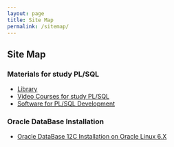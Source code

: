 ```yaml
---
layout: page
title: Site Map
permalink: /sitemap/
---
```




## Site Map



### Materials for study PL/SQL

<ul>
    <li><a href="/library/">Library</a></li>
    <li><a href="/video-courses/">Video Courses for study PL/SQL</a></li>
    <li><a href="/software/">Software for PL/SQL Development</a></li>
</ul>


### Oracle DataBase Installation


<ul>
    <li><a href="http://oracledba.net/docs/oracle-database/installation/oracle-database-installation/single-instance/simple/linux/6.4/oracle/12.1/">Oracle DataBase 12C Installation on Oracle Linux 6.X</a></li>

</ul>
